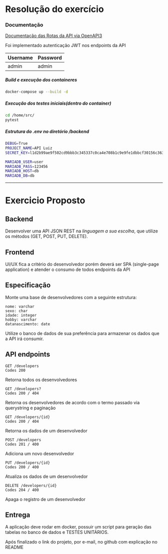 # Resolução do exercício


### Documentação

[Documentação das Rotas da API via OpenAPI3](http://localhost/docs)

Foi implementado autenticação JWT nos endpoints da API

| Username | Password |
| -------- | -------- |
| admin  | admin  |

##### Build e execução dos containeres
```sh
docker-compose up --build -d
```

##### Execução dos testes iniciais(dentro do container)
```sh
cd /home/src/
pytest
```

##### Estrutura do .env no diretório /backend 

```sh
DEBUG=True
PROJECT_NAME=API Luiz
SECRET_KEY=l1d2b99ae9f502cd9bbb3c345337c0ca4e708b1c9e9fe1dbbcf30156c3630565a

MARIADB_USER=user
MARIADB_PASS=123456
MARIADB_HOST=db
MARIADB_DB=db

```

----
# Exercicio Proposto    

## Backend
Desenvolver uma API JSON REST na *linguagem a sua escolha*, que utilize os métodos (​GET​, ​POST​, ​PUT​,
DELETE​).

## Frontend
UI/UX fica a critério do desenvolvedor porém deverá ser SPA (single-page
application) e atender o consumo de todos endpoints da API 

## Especificação
Monte uma base de desenvolvedores com a seguinte estrutura:

```
nome: varchar
sexo: char
idade: integer
hobby: varchar
datanascimento: date
```

Utilize o ​banco de dados​ de sua preferência para armazenar os dados que a API irá
consumir.

## API endpoints

```
GET /developers
Codes 200
```
Retorna todos os desenvolvedores

```
GET /developers?
Codes 200 / 404
```
Retorna os desenvolvedores de acordo com o termo passado via querystring e
paginação

```
GET /developers/{id}
Codes 200 / 404
```
Retorna os dados de um desenvolvedor

```
POST /developers
Codes 201 / 400
```
Adiciona um novo desenvolvedor

```
PUT /developers/{id}
Codes 200 / 400
```
Atualiza os dados de um desenvolvedor

```
DELETE /developers/{id}
Codes 204 / 400
```
Apaga o registro de um desenvolvedor


## Entrega
A aplicação deve rodar em docker, possuir um script para geração das tabelas no banco de dados e TESTES UNITÁRIOS.

Após finalizado o link do projeto, por e-mail, no github com explicação no README
